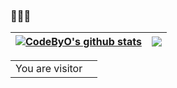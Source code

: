 ### 🌱🌱🌱

<!--
*CodeByO/CodeByO** is a ✨ _special_ ✨ repository because its `README.md` (this file) appears on your GitHub profile.

Here are some ideas to get you started:

- 🔭 I’m currently working on ...
- 🌱 I’m currently learning ...
- 👯 I’m looking to collaborate on ...
- 🤔 I’m looking for help with ...
- 💬 Ask me about ...
- 📫 How to reach me: ...
- 😄 Pronouns: ...
- ⚡ Fun fact: ...
-->

| <a href="https://github.com/anuraghazra/github-readme-stats"><img align="center" src="https://github-readme-stats.vercel.app/api?username=CodeByO&show_icons=true&include_all_commits=true&theme=swift&hide_border=true&hide=contribs" alt="CodeByO's github stats" /></a> | <a href="https://github.com/anuraghazra/github-readme-stats"><img align="center" src="https://github-readme-stats.vercel.app/api/top-langs/?username=CodeByO&layout=compact&theme=swift&hide_border=true" /></a> |
| ------------- | ------------- |

<table>
  <tr>
    <td>You are visitor</td>
    <td><img src="https://profile-counter.glitch.me/CodeByO/count.svg" alt="" /></td>
  </tr>
</table>
